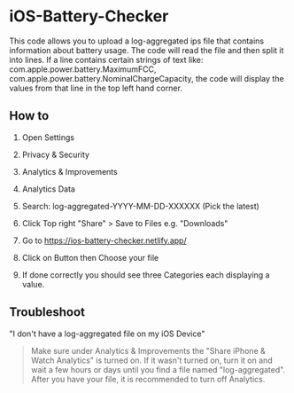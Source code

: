 # iOS-Battery-Checker

This code allows you to upload a log-aggregated ips file that contains information about battery usage. The code will read the file and then split it into lines. If a line contains certain strings of text like: com.apple.power.battery.MaximumFCC, com.apple.power.battery.NominalChargeCapacity, the code will display the values from that line in the top left hand corner.

## How to

1. Open Settings
2. Privacy & Security
3. Analytics & Improvements
4. Analytics Data
5. Search: log-aggregated-YYYY-MM-DD-XXXXXX (Pick the latest)
6. Click Top right "Share" > Save to Files e.g. "Downloads"

7. Go to https://ios-battery-checker.netlify.app/
8. Click on Button then Choose your file
9. If done correctly you should see three Categories each displaying a value.

## Troubleshoot

"I don't have a log-aggregated file on my iOS Device"
> Make sure under Analytics & Improvements the "Share iPhone & Watch Analytics" is turned on. If it wasn't turned on, turn it on and wait a few hours or days until you find a file named "log-aggregated". After you have your file, it is recommended to turn off Analytics.

